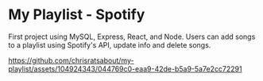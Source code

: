 # My Playlist - Spotify
First project using MySQL, Express, React, and Node. Users can add songs to a playlist using Spotify's API, update info and delete songs.

https://github.com/chrisratsabout/my-playlist/assets/104924343/044769c0-eaa9-42de-b5a9-5a7e2cc72291


